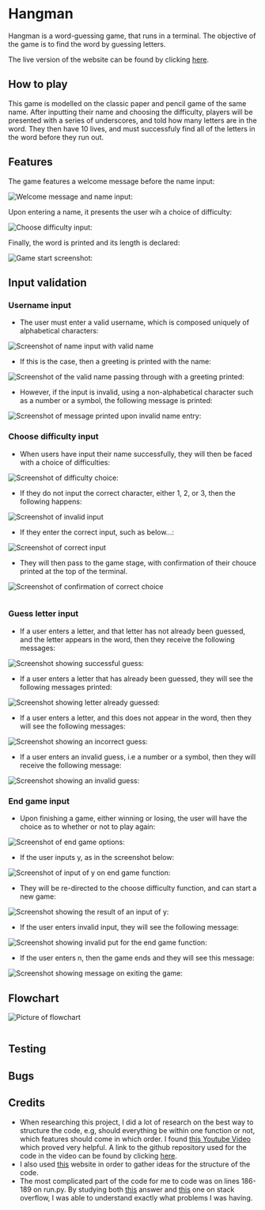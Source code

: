 # Hangman

Hangman is a word-guessing game, that runs in a terminal. The objective of the game is to find the word by guessing letters.

The live version of the website can be found by clicking [here](https://pyth-hangman.herokuapp.com/).

##  __How to play__

This game is modelled on the classic paper and pencil game of the same name. After inputting their name and choosing the difficulty, players will be presented with a series of underscores, and told how many letters are in the word. They then have 10 lives, and must successfuly find all of the letters in the word before they run out.

##  __Features__

The game features a welcome message before the name input:


![Welcome message and name input:](assets/readme/welcome_screen.png)

Upon entering a name, it presents the user wih a choice of difficulty:


![Choose difficulty input:](assets/readme/choose_difficulty.png)

Finally, the word is printed and its length is declared:


![Game start screenshot:](assets/readme/game_start.png)

##  __Input validation__

### Username input

* The user must enter a valid username, which is composed uniquely of alphabetical characters:

![Screenshot of name input with valid name](assets/readme/input_validation/name_input.png)

* If this is the case, then a greeting is printed with the name:

![Screenshot of the valid name passing through with a greeting printed:](assets/readme/input_validation/name_input_succeeded.png)

* However, if the input is invalid, using a non-alphabetical character such as a number or a symbol, the following message is printed:

![Screenshot of message printed upon invalid name entry:](assets/readme/input_validation/invalid_name_message.png)


### Choose difficulty input

* When users have input their name successfully, they will then be faced with a choice of difficulties:

![Screenshot of difficulty choice:](assets/readme/input_validation/cd_open.png)

* If they do not input the correct character, either 1, 2, or 3, then the following happens:

![Screenshot of invalid input](assets/readme/input_validation/cd_invalid_input.png)

* If they enter the correct input, such as below...:

![Screenshot of correct input](assets/readme/input_validation/cd_correct_input.png)

* They will then pass to the game stage, with confirmation of their chouce printed at the top of the terminal.

![Screenshot of confirmation of correct choice](assets/readme/input_validation/cd_confirmation.png)

![]()


### Guess letter input

* If a user enters a letter, and that letter has not already been guessed, and the letter appears in the word, then they receive the following messages:

![Screenshot showing successful guess:](assets/readme/input_validation/letter_input_correct.png)

* If a user enters a letter that has already been guessed, they will see the following messages printed:

![Screenshot showing letter already guessed:](assets/readme/input_validation/letter_already_guessed.png)

* If a user enters a letter, and this does not appear in the word, then they will see the following messages:

![Screenshot showing an incorrect guess:](assets/readme/input_validation/incorrect_answer.png)

* If a user enters an invalid guess, i.e a number or a symbol, then they will receive the following message:

![Screenshot showing an invalid guess:](assets/readme/input_validation/invalid_guess.png)


### End game input

* Upon finishing a game, either winning or losing, the user will have the choice as to whether or not to play again:

![Screenshot of end game options:](assets/readme/input_validation/end_game_options.png)

* If the user inputs y, as in the screenshot below:

![Screenshot of input of y on end game function:](assets/readme/input_validation/end_game_y.png)

* They will be re-directed to the choose difficulty function, and can start a new game:

![Screenshot showing the result of an input of y:](assets/readme/input_validation/restart_game_choose_difficulty.png)

* If the user enters invalid input, they will see the following message:

![Screenshot showing invalid put for the end game function:](assets/readme/input_validation/end_game_invalid_command.png)

* If the user enters n, then the game ends and they will see this message:

![Screenshot showing message on exiting the game:](assets/readme/input_validation/end_game_n.png)


## __Flowchart__


![Picture of flowchart](assets/readme/flowchart/hangman_flowchart.png)

![]()

## __Testing__

## __Bugs__

## __Credits__

* When researching this project, I did a lot of research on the best way to structure the code, e.g, should everything be within one function or not, which features should come in which order. I found [this Youtube Video](https://www.youtube.com/watch?v=m4nEnsavl6w&ab_channel=Kite) which proved very helpful. A link to the github repository used for the code in the video can be found by clicking [here](https://github.com/kiteco/python-youtube-code/tree/master/build-hangman-in-python).
* I also used [this](https://inventwithpython.com/invent4thed/chapter8.html) website in order to gather ideas for the structure of the code.
* The most complicated part of the code for me to code was on lines 186-189 on run.py. By studying both [this](https://stackoverflow.com/questions/41747017/python-hangman-removing-blanks-from-the-answer-pool-and-refining-what-can-be-in) answer and [this](https://stackoverflow.com/questions/26937153/python-hangman-replacing-letters) one on stack overflow, I was able to understand exactly what problems I was having. 



